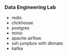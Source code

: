 ### Data Engineering Lab
- redis
- clickhouse
- postgres
- minio
- apache airflow
- ssh jumpbox with dbmate
- kafka

